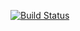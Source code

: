 [![Build Status](https://travis-ci.org/dk4trin/DevOpsLab-HelloWorld.svg?branch=master)](https://travis-ci.org/dk4trin/DevOpsLab-HelloWorld)
